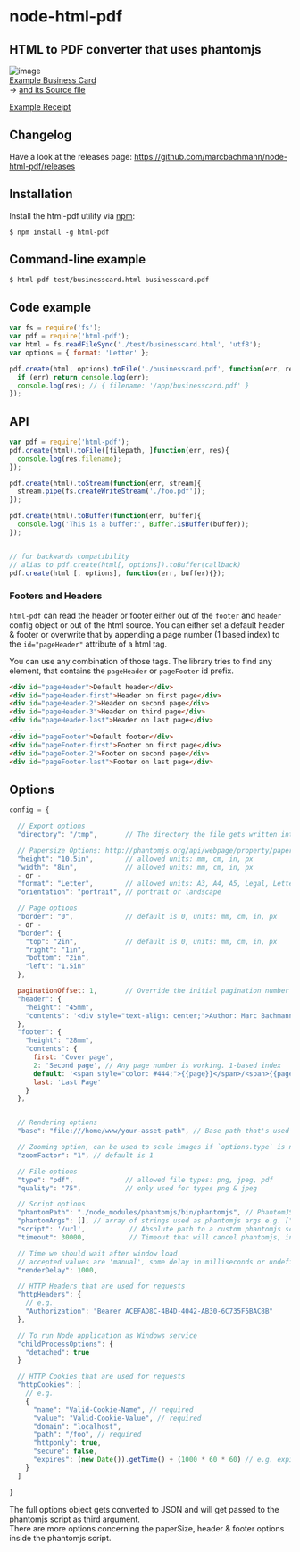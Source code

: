 # node-html-pdf
## HTML to PDF converter that uses phantomjs
![image](examples/businesscard/businesscard.png)  
[Example Business Card](examples/businesscard/businesscard.pdf)  
 -> [and its Source file](examples/businesscard/businesscard.html)  

[Example Receipt](http://imgr-static.s3-eu-west-1.amazonaws.com/order.pdf)

## Changelog

Have a look at the releases page: https://github.com/marcbachmann/node-html-pdf/releases

## Installation

Install the html-pdf utility via [npm](http://npmjs.org/):

```
$ npm install -g html-pdf
```

## Command-line example

```
$ html-pdf test/businesscard.html businesscard.pdf
```

## Code example
```javascript
var fs = require('fs');
var pdf = require('html-pdf');
var html = fs.readFileSync('./test/businesscard.html', 'utf8');
var options = { format: 'Letter' };

pdf.create(html, options).toFile('./businesscard.pdf', function(err, res) {
  if (err) return console.log(err);
  console.log(res); // { filename: '/app/businesscard.pdf' }
});
```

## API

```js
var pdf = require('html-pdf');
pdf.create(html).toFile([filepath, ]function(err, res){
  console.log(res.filename);
});

pdf.create(html).toStream(function(err, stream){
  stream.pipe(fs.createWriteStream('./foo.pdf'));
});

pdf.create(html).toBuffer(function(err, buffer){
  console.log('This is a buffer:', Buffer.isBuffer(buffer));
});


// for backwards compatibility
// alias to pdf.create(html[, options]).toBuffer(callback)
pdf.create(html [, options], function(err, buffer){});
```

### Footers and Headers

`html-pdf` can read the header or footer either out of the `footer` and `header` config object or out of the html source. You can either set a default header & footer or overwrite that by appending a page number (1 based index) to the `id="pageHeader"` attribute of a html tag.

You can use any combination of those tags. The library tries to find any element, that contains the `pageHeader` or `pageFooter` id prefix.
```html
<div id="pageHeader">Default header</div>
<div id="pageHeader-first">Header on first page</div>
<div id="pageHeader-2">Header on second page</div>
<div id="pageHeader-3">Header on third page</div>
<div id="pageHeader-last">Header on last page</div>
...
<div id="pageFooter">Default footer</div>
<div id="pageFooter-first">Footer on first page</div>
<div id="pageFooter-2">Footer on second page</div>
<div id="pageFooter-last">Footer on last page</div>
```


## Options
```javascript
config = {

  // Export options
  "directory": "/tmp",       // The directory the file gets written into if not using .toFile(filename, callback). default: '/tmp'

  // Papersize Options: http://phantomjs.org/api/webpage/property/paper-size.html
  "height": "10.5in",        // allowed units: mm, cm, in, px
  "width": "8in",            // allowed units: mm, cm, in, px
  - or -
  "format": "Letter",        // allowed units: A3, A4, A5, Legal, Letter, Tabloid
  "orientation": "portrait", // portrait or landscape

  // Page options
  "border": "0",             // default is 0, units: mm, cm, in, px
  - or -
  "border": {
    "top": "2in",            // default is 0, units: mm, cm, in, px
    "right": "1in",
    "bottom": "2in",
    "left": "1.5in"
  },

  paginationOffset: 1,       // Override the initial pagination number
  "header": {
    "height": "45mm",
    "contents": '<div style="text-align: center;">Author: Marc Bachmann</div>'
  },
  "footer": {
    "height": "28mm",
    "contents": {
      first: 'Cover page',
      2: 'Second page', // Any page number is working. 1-based index
      default: '<span style="color: #444;">{{page}}</span>/<span>{{pages}}</span>', // fallback value
      last: 'Last Page'
    }
  },


  // Rendering options
  "base": "file:///home/www/your-asset-path", // Base path that's used to load files (images, css, js) when they aren't referenced using a host

  // Zooming option, can be used to scale images if `options.type` is not pdf
  "zoomFactor": "1", // default is 1

  // File options
  "type": "pdf",             // allowed file types: png, jpeg, pdf
  "quality": "75",           // only used for types png & jpeg

  // Script options
  "phantomPath": "./node_modules/phantomjs/bin/phantomjs", // PhantomJS binary which should get downloaded automatically
  "phantomArgs": [], // array of strings used as phantomjs args e.g. ["--ignore-ssl-errors=yes"]
  "script": '/url',           // Absolute path to a custom phantomjs script, use the file in lib/scripts as example
  "timeout": 30000,           // Timeout that will cancel phantomjs, in milliseconds

  // Time we should wait after window load
  // accepted values are 'manual', some delay in milliseconds or undefined to wait for a render event
  "renderDelay": 1000,

  // HTTP Headers that are used for requests
  "httpHeaders": {
    // e.g.
    "Authorization": "Bearer ACEFAD8C-4B4D-4042-AB30-6C735F5BAC8B"
  },

  // To run Node application as Windows service
  "childProcessOptions": {
    "detached": true
  }

  // HTTP Cookies that are used for requests
  "httpCookies": [
    // e.g.
    {
      "name": "Valid-Cookie-Name", // required
      "value": "Valid-Cookie-Value", // required
      "domain": "localhost",
      "path": "/foo", // required
      "httponly": true,
      "secure": false,
      "expires": (new Date()).getTime() + (1000 * 60 * 60) // e.g. expires in 1 hour
    }
  ]

}
```

The full options object gets converted to JSON and will get passed to the phantomjs script as third argument.  
There are more options concerning the paperSize, header & footer options inside the phantomjs script.
